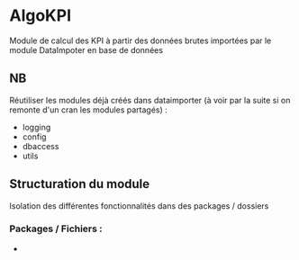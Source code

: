 # AlgoKPI
Module de calcul des KPI à partir des données brutes importées par le module DataImpoter en base de données

## NB
Réutiliser les modules déjà créés dans dataimporter (à voir par la suite si on remonte d'un cran les modules partagés) :
- logging
- config
- dbaccess
- utils

## Structuration du module
Isolation des différentes fonctionnalités dans des packages / dossiers

### Packages / Fichiers :
- 